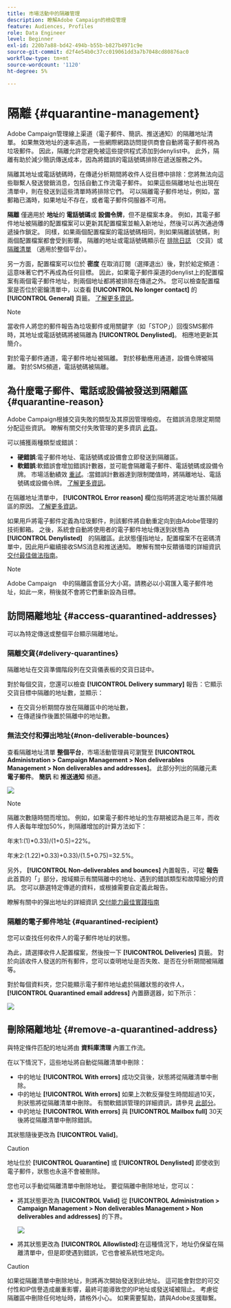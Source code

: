 ```yaml
---
title: 市場活動中的隔離管理
description: 瞭解Adobe Campaign的檢疫管理
feature: Audiences, Profiles
role: Data Engineer
level: Beginner
exl-id: 220b7a88-bd42-494b-b55b-b827b4971c9e
source-git-commit: d2f4e54b0c37cc019061dd3a7b7048cd80876ac0
workflow-type: tm+mt
source-wordcount: '1120'
ht-degree: 5%

---
```


# 隔離 {#quarantine-management}

Adobe Campaign管理線上渠道（電子郵件、簡訊、推送通知）的隔離地址清單。 如果無效地址的速率過高，一些網際網路訪問提供商會自動將電子郵件視為垃圾郵件。 因此，隔離允許您避免被這些提供程式添加到denylist中。 此外，隔離有助於減少簡訊傳送成本，因為將錯誤的電話號碼排除在遞送服務之外。

隔離其地址或電話號碼時，在傳遞分析期間將收件人從目標中排除：您將無法向這些聯繫人發送營銷消息，包括自動工作流電子郵件。 如果這些隔離地址也出現在清單中，則在發送到這些清單時將排除它們。 可以隔離電子郵件地址，例如，當郵箱已滿時，如果地址不存在，或者電子郵件伺服器不可用。

<!--For more on best practices to secure and optimize your deliveries, refer to [this page](delivery-best-practices.md).-->

**隔離** 僅適用於 **地址**&#x200B;的 **電話號碼**&#x200B;或 **設備令牌**，但不是檔案本身。 例如，其電子郵件地址被隔離的配置檔案可以更新其配置檔案並輸入新地址，然後可以再次通過傳遞操作鎖定。 同樣，如果兩個配置檔案的電話號碼相同，則如果隔離該號碼，則兩個配置檔案都會受到影響。 隔離的地址或電話號碼顯示在 [排除日誌](#delivery-quarantines) （交貨）或 [隔離清單](#non-deliverable-bounces) （適用於整個平台）。

另一方面，配置檔案可以位於 **密度** 在取消訂閱（選擇退出）後，對於給定頻道：這意味著它們不再成為任何目標。 因此，如果電子郵件渠道的denylist上的配置檔案有兩個電子郵件地址，則兩個地址都將被排除在傳遞之外。 您可以檢查配置檔案是否位於密鑰清單中，以查看 **[!UICONTROL No longer contact]** 的 **[!UICONTROL General]** 頁籤。 [了解更多資訊](../audiences/view-profiles.md)。

>[!NOTE]
>
>當收件人將您的郵件報告為垃圾郵件或用關鍵字（如「STOP」）回復SMS郵件時，其地址或電話號碼將被隔離為 **[!UICONTROL Denylisted]**。 相應地更新其簡介。
>
> 對於電子郵件通道，電子郵件地址被隔離。 對於移動應用通道，設備令牌被隔離。 對於SMS頻道，電話號碼被隔離。

## 為什麼電子郵件、電話或設備被發送到隔離區 {#quarantine-reason}

Adobe Campaign根據交貨失敗的類型及其原因管理檢疫。 在錯誤消息限定期間分配這些資訊。 瞭解有關交付失敗管理的更多資訊 [此頁](delivery-failures.md)。

可以捕獲兩種類型或錯誤：

* **硬錯誤**:電子郵件地址、電話號碼或設備會立即發送到隔離區。
* **軟錯誤**:軟錯誤會增加錯誤計數器，並可能會隔離電子郵件、電話號碼或設備令牌。 市場活動績效 [重試](delivery-failures.md#retries)。:當錯誤計數器達到限制閾值時，將隔離地址、電話號碼或設備令牌。 [了解更多資訊](delivery-failures.md#retries)。


在隔離地址清單中， **[!UICONTROL Error reason]** 欄位指明將選定地址置於隔離區的原因。 [了解更多資訊](#identifying-quarantined-addresses-for-the-entire-platform)。


如果用戶將電子郵件定義為垃圾郵件，則該郵件將自動重定向到由Adobe管理的技術郵箱。 之後，系統會自動將使用者的電子郵件地址傳送到狀態為　**[!UICONTROL Denylisted]**　的隔離區。此狀態僅指地址，配置檔案不在密碼清單中，因此用戶繼續接收SMS消息和推送通知。 瞭解有關中反饋循環的詳細資訊 [交付最佳做法指南](https://experienceleague.adobe.com/docs/deliverability-learn/deliverability-best-practice-guide/transition-process/infrastructure.html#feedback-loops)。

>[!NOTE]
>
>Adobe Campaign　中的隔離區會區分大小寫。請務必以小寫匯入電子郵件地址，如此一來，稍後就不會將它們重新設為目標。

## 訪問隔離地址 {#access-quarantined-addresses}

可以為特定傳送或整個平台顯示隔離地址。

### 隔離交貨{#delivery-quarantines}

隔離地址在交貨準備階段列在交貨儀表板的交貨日誌中。

對於每個交貨，您還可以檢查 **[!UICONTROL Delivery summary]** 報告：它顯示交貨目標中隔離的地址數，並顯示：

* 在交貨分析期間存放在隔離區中的地址數，
* 在傳遞操作後置於隔離中的地址數。

### 無法交付和彈出地址{#non-deliverable-bounces}

查看隔離地址清單 **整個平台**，市場活動管理員可瀏覽至  **[!UICONTROL Administration > Campaign Management > Non deliverables Management > Non deliverables and addresses]**。 此部分列出的隔離元素 **電子郵件**。 **簡訊** 和 **推送通知** 頻道。

![](assets/tech-quarantine.png)

>[!NOTE]
>
>隔離次數隨時間而增加。 例如，如果電子郵件地址的生存期被認為是三年，而收件人表每年增加50%，則隔離增加的計算方法如下：
>
>年末1:(1)&#42;0.33)/(1+0.5)=22%。
>
>年末2:(1.22)&#42;0.33)+0.33)/(1.5+0.75)=32.5%。

另外， **[!UICONTROL Non-deliverables and bounces]** 內置報告，可從 **報告** 此首頁的「」部分，按域顯示有關隔離中的地址、遇到的錯誤類型和故障細分的資訊。 您可以篩選特定傳遞的資料，或根據需要自定義此報告。

瞭解有關中的彈出地址的詳細資訊 [交付能力最佳實踐指南](https://experienceleague.adobe.com/docs/deliverability-learn/deliverability-best-practice-guide/metrics-for-deliverability/bounces.html)

### 隔離的電子郵件地址 {#quarantined-recipient}

您可以查找任何收件人的電子郵件地址的狀態。

為此，請選擇收件人配置檔案，然後按一下 **[!UICONTROL Deliveries]** 頁籤。 對於向該收件人發送的所有郵件，您可以查明地址是否失敗、是否在分析期間被隔離等。

對於每個資料夾，您只能顯示電子郵件地址處於隔離狀態的收件人， **[!UICONTROL Quarantined email address]** 內置篩選器，如下所示：

![](assets/quarantine-filter.png)


## 刪除隔離地址 {#remove-a-quarantined-address}

與特定條件匹配的地址將由 **資料庫清理** 內置工作流。

在以下情況下，這些地址將自動從隔離清單中刪除：

* 中的地址 **[!UICONTROL With errors]** 成功交貨後，狀態將從隔離清單中刪除。
* 中的地址 **[!UICONTROL With errors]** 如果上次軟反彈發生時間超過10天，則狀態將從隔離清單中刪除。 有關軟錯誤管理的詳細資訊，請參見 [此部分](#soft-error-management)。
* 中的地址 **[!UICONTROL With errors]** 與 **[!UICONTROL Mailbox full]** 30天後將從隔離清單中刪除錯誤。

其狀態隨後更改為 **[!UICONTROL Valid]**。

>[!CAUTION]
>
>地址位於 **[!UICONTROL Quarantine]** 或 **[!UICONTROL Denylisted]** 即使收到電子郵件，狀態也永遠不會被刪除。

您也可以手動從隔離清單中刪除地址。 要從隔離中刪除地址，您可以：

* 將其狀態更改為 **[!UICONTROL Valid]** 從 **[!UICONTROL Administration > Campaign Management > Non deliverables Management > Non deliverables and addresses]** 的下界。

   ![](assets/tech-quarantine-status.png)

* 將其狀態更改為 **[!UICONTROL Allowlisted]**:在這種情況下，地址仍保留在隔離清單中，但是即使遇到錯誤，它也會被系統性地定向。

>[!CAUTION]
>
>如果從隔離清單中刪除地址，則將再次開始發送到此地址。 這可能會對您的可交付性和IP信譽造成嚴重影響，最終可能導致您的IP地址或發送域被阻止。 考慮從隔離區中刪除任何地址時，請格外小心。 如果需要幫助，請與Adobe支援聯繫。

